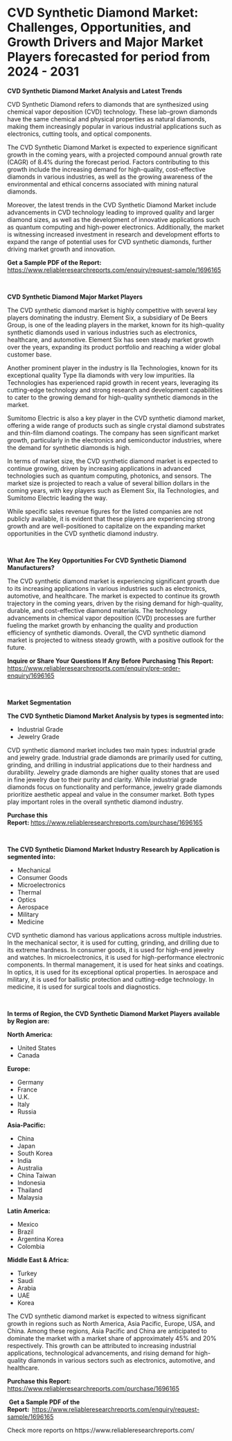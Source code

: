 <p><h1>CVD Synthetic Diamond Market: Challenges, Opportunities, and Growth Drivers and Major Market Players forecasted for period from 2024 - 2031</h1></p><p><strong>CVD Synthetic Diamond Market Analysis and Latest Trends</strong></p>
<p><p>CVD Synthetic Diamond refers to diamonds that are synthesized using chemical vapor deposition (CVD) technology. These lab-grown diamonds have the same chemical and physical properties as natural diamonds, making them increasingly popular in various industrial applications such as electronics, cutting tools, and optical components.</p><p>The CVD Synthetic Diamond Market is expected to experience significant growth in the coming years, with a projected compound annual growth rate (CAGR) of 8.4% during the forecast period. Factors contributing to this growth include the increasing demand for high-quality, cost-effective diamonds in various industries, as well as the growing awareness of the environmental and ethical concerns associated with mining natural diamonds.</p><p>Moreover, the latest trends in the CVD Synthetic Diamond Market include advancements in CVD technology leading to improved quality and larger diamond sizes, as well as the development of innovative applications such as quantum computing and high-power electronics. Additionally, the market is witnessing increased investment in research and development efforts to expand the range of potential uses for CVD synthetic diamonds, further driving market growth and innovation.</p></p>
<p><strong>Get a Sample PDF of the Report:&nbsp;</strong> <a href="https://www.reliableresearchreports.com/enquiry/request-sample/1696165">https://www.reliableresearchreports.com/enquiry/request-sample/1696165</a></p>
<p>&nbsp;</p>
<p><strong>CVD Synthetic Diamond Major Market Players</strong></p>
<p><p>The CVD synthetic diamond market is highly competitive with several key players dominating the industry. Element Six, a subsidiary of De Beers Group, is one of the leading players in the market, known for its high-quality synthetic diamonds used in various industries such as electronics, healthcare, and automotive. Element Six has seen steady market growth over the years, expanding its product portfolio and reaching a wider global customer base.</p><p>Another prominent player in the industry is IIa Technologies, known for its exceptional quality Type IIa diamonds with very low impurities. IIa Technologies has experienced rapid growth in recent years, leveraging its cutting-edge technology and strong research and development capabilities to cater to the growing demand for high-quality synthetic diamonds in the market.</p><p>Sumitomo Electric is also a key player in the CVD synthetic diamond market, offering a wide range of products such as single crystal diamond substrates and thin-film diamond coatings. The company has seen significant market growth, particularly in the electronics and semiconductor industries, where the demand for synthetic diamonds is high.</p><p>In terms of market size, the CVD synthetic diamond market is expected to continue growing, driven by increasing applications in advanced technologies such as quantum computing, photonics, and sensors. The market size is projected to reach a value of several billion dollars in the coming years, with key players such as Element Six, IIa Technologies, and Sumitomo Electric leading the way.</p><p>While specific sales revenue figures for the listed companies are not publicly available, it is evident that these players are experiencing strong growth and are well-positioned to capitalize on the expanding market opportunities in the CVD synthetic diamond industry.</p></p>
<p>&nbsp;</p>
<p><strong>What Are The Key Opportunities For CVD Synthetic Diamond Manufacturers?</strong></p>
<p><p>The CVD synthetic diamond market is experiencing significant growth due to its increasing applications in various industries such as electronics, automotive, and healthcare. The market is expected to continue its growth trajectory in the coming years, driven by the rising demand for high-quality, durable, and cost-effective diamond materials. The technology advancements in chemical vapor deposition (CVD) processes are further fueling the market growth by enhancing the quality and production efficiency of synthetic diamonds. Overall, the CVD synthetic diamond market is projected to witness steady growth, with a positive outlook for the future.</p></p>
<p><strong>Inquire or Share Your Questions If Any Before Purchasing This Report:</strong> <a href="https://www.reliableresearchreports.com/enquiry/pre-order-enquiry/1696165">https://www.reliableresearchreports.com/enquiry/pre-order-enquiry/1696165</a></p>
<p>&nbsp;</p>
<p><strong>Market Segmentation</strong></p>
<p><strong>The CVD Synthetic Diamond Market Analysis by types is segmented into:</strong></p>
<p><ul><li>Industrial Grade</li><li>Jewelry Grade</li></ul></p>
<p><p>CVD synthetic diamond market includes two main types: industrial grade and jewelry grade. Industrial grade diamonds are primarily used for cutting, grinding, and drilling in industrial applications due to their hardness and durability. Jewelry grade diamonds are higher quality stones that are used in fine jewelry due to their purity and clarity. While industrial grade diamonds focus on functionality and performance, jewelry grade diamonds prioritize aesthetic appeal and value in the consumer market. Both types play important roles in the overall synthetic diamond industry.</p></p>
<p><strong>Purchase this Report:&nbsp;</strong><a href="https://www.reliableresearchreports.com/purchase/1696165">https://www.reliableresearchreports.com/purchase/1696165</a></p>
<p>&nbsp;</p>
<p><strong>The CVD Synthetic Diamond Market Industry Research by Application is segmented into:</strong></p>
<p><ul><li>Mechanical</li><li>Consumer Goods</li><li>Microelectronics</li><li>Thermal</li><li>Optics</li><li>Aerospace</li><li>Military</li><li>Medicine</li></ul></p>
<p><p>CVD synthetic diamond has various applications across multiple industries. In the mechanical sector, it is used for cutting, grinding, and drilling due to its extreme hardness. In consumer goods, it is used for high-end jewelry and watches. In microelectronics, it is used for high-performance electronic components. In thermal management, it is used for heat sinks and coatings. In optics, it is used for its exceptional optical properties. In aerospace and military, it is used for ballistic protection and cutting-edge technology. In medicine, it is used for surgical tools and diagnostics.</p></p>
<p>&nbsp;</p>
<p><strong>In terms of Region, the CVD Synthetic Diamond Market Players available by Region are:</strong></p>
<p>
    <p> <strong> North America: </strong>
        <ul>
            <li>United States</li>
            <li>Canada</li>
        </ul>
        </p> 
    <p> <strong> Europe: </strong>
        <ul>
            <li>Germany</li>
            <li>France</li>
            <li>U.K.</li>
            <li>Italy</li>
            <li>Russia</li>
        </ul>
        </p> 
    <p> <strong> Asia-Pacific: </strong>
        <ul>
            <li>China</li>
            <li>Japan</li>
            <li>South Korea</li>
            <li>India</li>
            <li>Australia</li>
            <li>China Taiwan</li>
            <li>Indonesia</li>
            <li>Thailand</li>
            <li>Malaysia</li>
        </ul>
        </p> 
    <p> <strong> Latin America: </strong>
        <ul>
            <li>Mexico</li>
            <li>Brazil</li>
            <li>Argentina Korea</li>
            <li>Colombia</li>
        </ul>
        </p> 
    <p> <strong> Middle East & Africa: </strong>
        <ul>
            <li>Turkey</li>
            <li>Saudi</li>
            <li>Arabia</li>
            <li>UAE</li>
            <li>Korea</li>
        </ul>
    </p>
    </p>
<p><p>The CVD synthetic diamond market is expected to witness significant growth in regions such as North America, Asia Pacific, Europe, USA, and China. Among these regions, Asia Pacific and China are anticipated to dominate the market with a market share of approximately 45% and 20% respectively. This growth can be attributed to increasing industrial applications, technological advancements, and rising demand for high-quality diamonds in various sectors such as electronics, automotive, and healthcare.</p></p>
<p><strong>Purchase this Report: </strong><a href="https://www.reliableresearchreports.com/purchase/1696165">https://www.reliableresearchreports.com/purchase/1696165</a></p>
<p>&nbsp;<strong>Get a Sample PDF of the Report:&nbsp;&nbsp;</strong><a href="https://www.reliableresearchreports.com/enquiry/request-sample/1696165">https://www.reliableresearchreports.com/enquiry/request-sample/1696165</a></p>
<p><strong></strong></p>
<p>Check more reports on https://www.reliableresearchreports.com/</p>